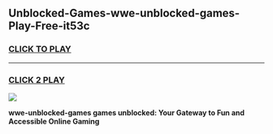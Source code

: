 
## Unblocked-Games-wwe-unblocked-games-Play-Free-it53c
<h3>
<a href="https://premium76.site?title=wwe-unblocked-games&ref=18A1">CLICK TO PLAY</a></h3>
<hr>

<h3>
<a href="https://premium76.site?title=wwe-unblocked-games&ref=18A1">CLICK 2 PLAY</a>
  
</h3>

<a href="https://premium76.site?title=wwe-unblocked-games&ref=18A1"><img src="https://clearcache.store/games.png"></a>


**wwe-unblocked-games games unblocked: Your Gateway to Fun and Accessible Online Gaming**
